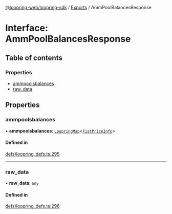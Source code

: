 [@loopring-web/loopring-sdk](../README.md) / [Exports](../modules.md) / AmmPoolBalancesResponse

# Interface: AmmPoolBalancesResponse

## Table of contents

### Properties

- [ammpoolsbalances](AmmPoolBalancesResponse.md#ammpoolsbalances)
- [raw\_data](AmmPoolBalancesResponse.md#raw_data)

## Properties

### ammpoolsbalances

• **ammpoolsbalances**: [`LoopringMap`](LoopringMap.md)<[`FiatPriceInfo`](FiatPriceInfo.md)\>

#### Defined in

[defs/loopring_defs.ts:295](https://github.com/Loopring/loopring_sdk/blob/fd60be9/src/defs/loopring_defs.ts#L295)

___

### raw\_data

• **raw\_data**: `any`

#### Defined in

[defs/loopring_defs.ts:296](https://github.com/Loopring/loopring_sdk/blob/fd60be9/src/defs/loopring_defs.ts#L296)

